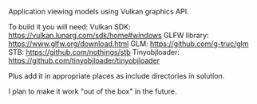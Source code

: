 Application viewing models using Vulkan graphics API.

To build it you will need:
Vulkan SDK: https://vulkan.lunarg.com/sdk/home#windows
GLFW library: https://www.glfw.org/download.html
GLM: https://github.com/g-truc/glm
STB: https://github.com/nothings/stb
Tinyobjloader: https://github.com/tinyobjloader/tinyobjloader

Plus add it in appropriate places as include directories in solution.

I plan to make it work "out of the box" in the future.
